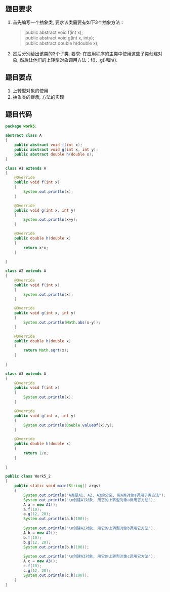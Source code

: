 ## 题目要求

1. 首先编写一个抽象类, 要求该类需要有如下3个抽象方法：
    >public abstract void f(int x);  
    public abstract void g(int x, inty);  
    public abstract double h(double x);  
2. 然后分别给出该类的3个子类. 要求: 在应用程序的主类中使用这些子类创建对象, 然后让他们的上转型对象调用方法：f()、g()和h().

## 题目要点

1. 上转型对象的使用
2. 抽象类的继承, 方法的实现

## 题目代码

``` Java
package work5;

abstract class A
{
	public abstract void f(int x);
	public abstract void g(int x, int y);
	public abstract double h(double x);
}

class A1 extends A
{
	@Override
	public void f(int x)
	{
		System.out.println(x);
	}

	@Override
	public void g(int x, int y)
	{
		System.out.println(x+y);
	}

	@Override
	public double h(double x)
	{
		return x*x;
	}
	
}

class A2 extends A
{
	@Override
	public void f(int x)
	{
		System.out.println(x);
	}

	@Override
	public void g(int x, int y)
	{
		System.out.println(Math.abs(x-y));
	}

	@Override
	public double h(double x)
	{
		return Math.sqrt(x);
	}
	
}

class A3 extends A
{
	@Override
	public void f(int x)
	{
		System.out.println(x);
	}

	@Override
	public void g(int x, int y)
	{
		System.out.println(Double.valueOf(x)/y);
	}

	@Override
	public double h(double x)
	{
		return 1/x;
	}
	
}

public class Work5_2
{
	public static void main(String[] args)
	{
		System.out.println("A类是A1, A2, A3的父亲, 用A类对象a调用子类方法");
		System.out.println("\n创建A1对象, 用它的上转型对象a调用它方法");
		A a = new A1();
		a.f(10);
		a.g(12, 20);
		System.out.println(a.h(100));
		
		System.out.println("\n创建A2对象, 用它的上转型对象b调用它方法");
		A b = new A2();
		b.f(10);
		b.g(12, 20);
		System.out.println(b.h(100));
		
		System.out.println("\n创建A3对象, 用它的上转型对象c调用它方法");
		A c = new A3();
		c.f(10);
		c.g(12, 20);
		System.out.println(c.h(100));
	}
}
```